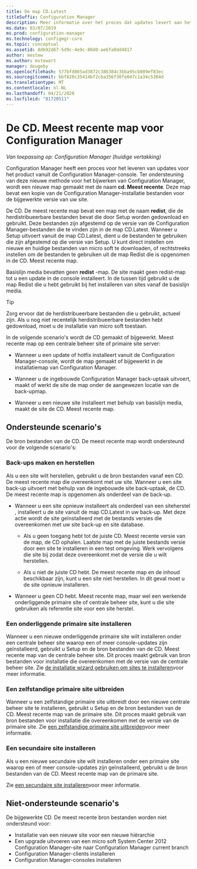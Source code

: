 ```yaml
---
title: De map CD.Latest
titleSuffix: Configuration Manager
description: Meer informatie over het proces dat updates levert aan het product in de Configuration Manager-console.
ms.date: 03/07/2019
ms.prod: configuration-manager
ms.technology: configmgr-core
ms.topic: conceptual
ms.assetid: 8db92d67-5d9c-4e9c-80d0-ae6fa0dd4817
author: mestew
ms.author: mstewart
manager: dougeby
ms.openlocfilehash: 577bfd865ad3872c386384c3bba95cb009ef83ec
ms.sourcegitcommit: bbf820c35414bf2cba356f30fe047c1a34c5384d
ms.translationtype: MT
ms.contentlocale: nl-NL
ms.lasthandoff: 04/21/2020
ms.locfileid: "81720511"
---
```

# <a name="the-cdlatest-folder-for-configuration-manager"></a>De CD. Meest recente map voor Configuration Manager

*Van toepassing op: Configuration Manager (huidige vertakking)*

Configuration Manager heeft een proces voor het leveren van updates voor het product vanuit de Configuration Manager-console. Ter ondersteuning van deze nieuwe methode voor het bijwerken van Configuration Manager, wordt een nieuwe map gemaakt met de naam **cd. Meest recente**. Deze map bevat een kopie van de Configuration Manager-installatie bestanden voor de bijgewerkte versie van uw site.  

De CD. De meest recente map bevat een map met de naam **redist**, die de herdistribueerbare bestanden bevat die door Setup worden gedownload en gebruikt. Deze bestanden zijn afgestemd op de versie van de Configuration Manager-bestanden die te vinden zijn in de map CD.Latest. Wanneer u Setup uitvoert vanuit de map CD.Latest, dient u de bestanden te gebruiken die zijn afgestemd op die versie van Setup. U kunt direct instellen om nieuwe en huidige bestanden van micro soft te downloaden, of rechtstreeks instellen om de bestanden te gebruiken uit de map Redist die is opgenomen in de CD. Meest recente map.

Basislijn media bevatten geen **redist** -map. De site maakt geen redist-map tot u een update in de console installeert. In de tussen tijd gebruikt u de map Redist die u hebt gebruikt bij het installeren van sites vanaf de basislijn media.  

> [!TIP]  
> Zorg ervoor dat de herdistribueerbare bestanden die u gebruikt, actueel zijn. Als u nog niet recentelijk herdistribueerbare bestanden hebt gedownload, moet u de installatie van micro soft toestaan.   

In de volgende scenario's wordt de CD gemaakt of bijgewerkt. Meest recente map op een centrale beheer site of primaire site server:  

- Wanneer u een update of hotfix installeert vanuit de Configuration Manager-console, wordt de map gemaakt of bijgewerkt in de installatiemap van Configuration Manager.  

- Wanneer u de ingebouwde Configuration Manager back-uptaak uitvoert, maakt of werkt de site de map onder de aangewezen locatie van de back-upmap.  

- Wanneer u een nieuwe site installeert met behulp van basislijn media, maakt de site de CD. Meest recente map.


## <a name="supported-scenarios"></a>Ondersteunde scenario's

De bron bestanden van de CD. De meest recente map wordt ondersteund voor de volgende scenario's:  

### <a name="backup-and-recovery"></a>Back-ups maken en herstellen
Als u een site wilt herstellen, gebruikt u de bron bestanden vanaf een CD. De meest recente map die overeenkomt met uw site. Wanneer u een site back-up uitvoert met behulp van de ingebouwde site back-uptaak, de CD. De meest recente map is opgenomen als onderdeel van de back-up.

- Wanneer u een site opnieuw installeert als onderdeel van een siteherstel , installeert u de site vanuit de map CD.Latest in uw back-up. Met deze actie wordt de site geïnstalleerd met de bestands versies die overeenkomen met uw site back-up en site database.  

    - Als u geen toegang hebt tot de juiste CD. Meest recente versie van de map, de CD ophalen. Laatste map met de juiste bestands versie door een site te installeren in een test omgeving. Werk vervolgens die site bij zodat deze overeenkomt met de versie die u wilt herstellen.  

    - Als u niet de juiste CD hebt. De meest recente map en de inhoud beschikbaar zijn, kunt u een site niet herstellen. In dit geval moet u de site opnieuw installeren.  

- Wanneer u geen CD hebt. Meest recente map, maar wel een werkende onderliggende primaire site of centrale beheer site, kunt u die site gebruiken als referentie site voor een site herstel.  

### <a name="install-a-child-primary-site"></a>Een onderliggende primaire site installeren
Wanneer u een nieuwe onderliggende primaire site wilt installeren onder een centrale beheer site waarop een of meer console-updates zijn geïnstalleerd, gebruikt u Setup en de bron bestanden van de CD. Meest recente map van de centrale beheer site. Dit proces maakt gebruik van bron bestanden voor installatie die overeenkomen met de versie van de centrale beheer site. Zie [de installatie wizard gebruiken om sites te installeren](../deploy/install/use-the-setup-wizard-to-install-sites.md)voor meer informatie.  

### <a name="expand-a-stand-alone-primary-site"></a>Een zelfstandige primaire site uitbreiden
Wanneer u een zelfstandige primaire site uitbreidt door een nieuwe centrale beheer site te installeren, gebruikt u Setup en de bron bestanden van de CD. Meest recente map van de primaire site. Dit proces maakt gebruik van bron bestanden voor installatie die overeenkomen met de versie van de primaire site. Zie [een zelfstandige primaire site uitbreiden](../deploy/install/use-the-setup-wizard-to-install-sites.md#bkmk_expand)voor meer informatie.

### <a name="install-a-secondary-site"></a>Een secundaire site installeren
<!-- SCCMDocs-pr issue #3164 -->
Als u een nieuwe secundaire site wilt installeren onder een primaire site waarop een of meer console-updates zijn geïnstalleerd, gebruikt u de bron bestanden van de CD. Meest recente map van de primaire site. 

Zie [een secundaire site installeren](../deploy/install/use-the-setup-wizard-to-install-sites.md#bkmk_secondary)voor meer informatie. 


## <a name="unsupported-scenarios"></a>Niet-ondersteunde scenario's

De bijgewerkte CD. De meest recente bron bestanden worden niet ondersteund voor:  

- Installatie van een nieuwe site voor een nieuwe hiërarchie  
- Een upgrade uitvoeren van een micro soft System Center 2012 Configuration Manager-site naar Configuration Manager current branch
- Configuration Manager-clients installeren
- Configuration Manager-consoles installeren
